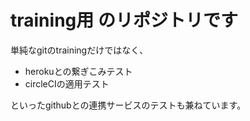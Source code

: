 # training用 のリポジトリです
単純なgitのtrainingだけではなく、

* herokuとの繋ぎこみテスト
* circleCIの適用テスト

といったgithubとの連携サービスのテストも兼ねています。